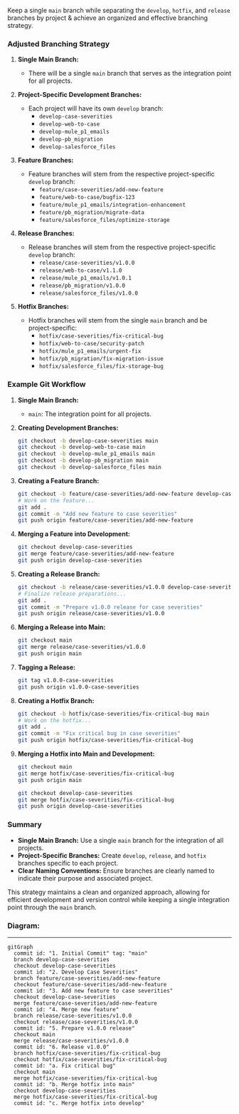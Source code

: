Keep a single `main` branch while separating the `develop`, `hotfix`, and `release` branches by project & achieve an organized and effective branching strategy.

### Adjusted Branching Strategy

1. **Single Main Branch:**
   - There will be a single `main` branch that serves as the integration point for all projects.

2. **Project-Specific Development Branches:**
   - Each project will have its own `develop` branch:
     - `develop-case-severities`
     - `develop-web-to-case`
     - `develop-mule_p1_emails`
     - `develop-pb_migration`
     - `develop-salesforce_files`

3. **Feature Branches:**
   - Feature branches will stem from the respective project-specific `develop` branch:
     - `feature/case-severities/add-new-feature`
     - `feature/web-to-case/bugfix-123`
     - `feature/mule_p1_emails/integration-enhancement`
     - `feature/pb_migration/migrate-data`
     - `feature/salesforce_files/optimize-storage`

4. **Release Branches:**
   - Release branches will stem from the respective project-specific `develop` branch:
     - `release/case-severities/v1.0.0`
     - `release/web-to-case/v1.1.0`
     - `release/mule_p1_emails/v1.0.1`
     - `release/pb_migration/v1.0.0`
     - `release/salesforce_files/v1.0.0`

5. **Hotfix Branches:**
   - Hotfix branches will stem from the single `main` branch and be project-specific:
     - `hotfix/case-severities/fix-critical-bug`
     - `hotfix/web-to-case/security-patch`
     - `hotfix/mule_p1_emails/urgent-fix`
     - `hotfix/pb_migration/fix-migration-issue`
     - `hotfix/salesforce_files/fix-storage-bug`

### Example Git Workflow

1. **Single Main Branch:**
   - `main`: The integration point for all projects.

2. **Creating Development Branches:**
   ```bash
   git checkout -b develop-case-severities main
   git checkout -b develop-web-to-case main
   git checkout -b develop-mule_p1_emails main
   git checkout -b develop-pb_migration main
   git checkout -b develop-salesforce_files main
   ```

3. **Creating a Feature Branch:**
   ```bash
   git checkout -b feature/case-severities/add-new-feature develop-case-severities
   # Work on the feature...
   git add .
   git commit -m "Add new feature to case severities"
   git push origin feature/case-severities/add-new-feature
   ```

4. **Merging a Feature into Development:**
   ```bash
   git checkout develop-case-severities
   git merge feature/case-severities/add-new-feature
   git push origin develop-case-severities
   ```

5. **Creating a Release Branch:**
   ```bash
   git checkout -b release/case-severities/v1.0.0 develop-case-severities
   # Finalize release preparations...
   git add .
   git commit -m "Prepare v1.0.0 release for case severities"
   git push origin release/case-severities/v1.0.0
   ```

6. **Merging a Release into Main:**
   ```bash
   git checkout main
   git merge release/case-severities/v1.0.0
   git push origin main
   ```

7. **Tagging a Release:**
   ```bash
   git tag v1.0.0-case-severities
   git push origin v1.0.0-case-severities
   ```

8. **Creating a Hotfix Branch:**
   ```bash
   git checkout -b hotfix/case-severities/fix-critical-bug main
   # Work on the hotfix...
   git add .
   git commit -m "Fix critical bug in case severities"
   git push origin hotfix/case-severities/fix-critical-bug
   ```

9. **Merging a Hotfix into Main and Development:**
   ```bash
   git checkout main
   git merge hotfix/case-severities/fix-critical-bug
   git push origin main
   
   git checkout develop-case-severities
   git merge hotfix/case-severities/fix-critical-bug
   git push origin develop-case-severities
   ```

### Summary
- **Single Main Branch:** Use a single `main` branch for the integration of all projects.
- **Project-Specific Branches:** Create `develop`, `release`, and `hotfix` branches specific to each project.
- **Clear Naming Conventions:** Ensure branches are clearly named to indicate their purpose and associated project.

This strategy maintains a clean and organized approach, allowing for efficient development and version control while keeping a single integration point through the `main` branch.


### Diagram:
---
 ```mermaid
gitGraph
   commit id: "1. Initial Commit" tag: "main"
   branch develop-case-severities
   checkout develop-case-severities
   commit id: "2. Develop Case Severities"
   branch feature/case-severities/add-new-feature
   checkout feature/case-severities/add-new-feature
   commit id: "3. Add new feature to case severities"
   checkout develop-case-severities
   merge feature/case-severities/add-new-feature
   commit id: "4. Merge new feature"
   branch release/case-severities/v1.0.0
   checkout release/case-severities/v1.0.0
   commit id: "5. Prepare v1.0.0 release"
   checkout main
   merge release/case-severities/v1.0.0
   commit id: "6. Release v1.0.0"
   branch hotfix/case-severities/fix-critical-bug
   checkout hotfix/case-severities/fix-critical-bug
   commit id: "a. Fix critical bug"
   checkout main
   merge hotfix/case-severities/fix-critical-bug
   commit id: "b. Merge hotfix into main"
   checkout develop-case-severities
   merge hotfix/case-severities/fix-critical-bug
   commit id: "c. Merge hotfix into develop"
 ```